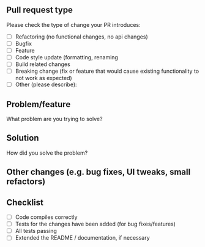 ## Pull request type
Please check the type of change your PR introduces:

- [ ] Refactoring (no functional changes, no api changes)
- [ ] Bugfix
- [ ] Feature
- [ ] Code style update (formatting, renaming
- [ ] Build related changes
- [ ] Breaking change (fix or feature that would cause existing functionality to not work as expected)
- [ ] Other (please describe):

## Problem/feature

What problem are you trying to solve?

## Solution

How did you solve the problem?

## Other changes (e.g. bug fixes, UI tweaks, small refactors)

## Checklist
- [ ] Code compiles correctly
- [ ] Tests for the changes have been added (for bug fixes/features)
- [ ] All tests passing
- [ ] Extended the README / documentation, if necessary
